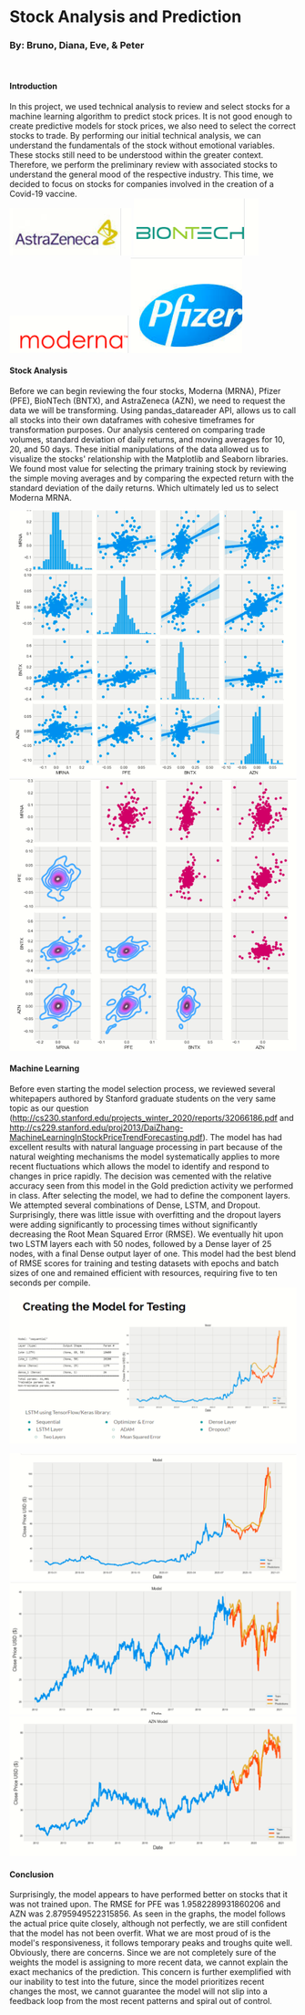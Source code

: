 # Stock Analysis and Prediction
### By: Bruno, Diana, Eve, & Peter

<br>

#### Introduction

In this project, we used technical analysis to review and select stocks for a machine learning algorithm to predict stock prices. It is not good enough to create predictive models for stock prices, we also need to select the correct stocks to trade. By performing our initial technical analysis, we can understand the fundamentals of the stock without emotional variables. These stocks still need to be understood within the greater context. Therefore, we perform the preliminary review with associated stocks to understand the general mood of the respective industry. This time, we decided to focus on stocks for companies involved in the creation of a Covid-19 vaccine.
<br>
![AZN](./Images/astrazeneca.PNG) ![BNTX](./Images/biontech.PNG) ![MRNA](./Images/moderna.PNG) ![PFE](./Images/pfizer.PNG)
#### Stock Analysis

Before we can begin reviewing the four stocks, Moderna (MRNA), Pfizer (PFE), BioNTech (BNTX), and AstraZeneca (AZN), we need to request the data we will be transforming. Using pandas_datareader API, allows us to call all stocks into their own dataframes with cohesive timeframes for transformation purposes. Our analysis centered on comparing trade volumes, standard deviation of daily returns, and moving averages for 10, 20, and 50 days. These initial manipulations of the data allowed us to visualize the stocks' relationship with the Matplotlib and Seaborn libraries. We found most value for selecting the primary training stock by reviewing the simple moving averages and by comparing the expected return with the standard deviation of the daily returns. Which ultimately led us to select Moderna MRNA. 
<br>

![PairPlot Histogram Scatter](./Images/pairplotHistoScatter.PNG) ![Vaccine Returns PairPlots](./Images/vacretPairPlot.PNG)
#### Machine Learning

Before even starting the model selection process, we reviewed several whitepapers authored by Stanford graduate students on the very same topic as our question (http://cs230.stanford.edu/projects_winter_2020/reports/32066186.pdf and http://cs229.stanford.edu/proj2013/DaiZhang-MachineLearningInStockPriceTrendForecasting.pdf). The model has had excellent results with natural language processing in part because of the natural weighting mechanisms the model systematically applies to more recent fluctuations which allows the model to identify and respond to changes in price rapidly. The decision was cemented with the relative accuracy seen from this model in the Gold prediction activity we performed in class. After selecting the model, we had to define the component layers. We attempted several combinations of Dense, LSTM, and Dropout. Surprisingly, there was little issue with overfitting and the dropout layers were adding significantly to processing times without significantly decreasing the Root Mean Squared Error (RMSE). We eventually hit upon two LSTM layers each with 50 nodes, followed by a Dense layer of 25 nodes, with a final Dense output layer of one. This model had the best blend of RMSE scores for training and testing datasets with epochs and batch sizes of one and remained efficient with resources, requiring five to ten seconds per compile.
<br>
![Test Model](./Images/testmodel.PNG)

![LSTM Train](./Images/lstmTrain.PNG)
![PFE Test](./Images/pfizerTest.PNG)
![AZN Test](./Images/AZNtestLSTM.PNG)
<br>
#### Conclusion

Surprisingly, the model appears to have performed better on stocks that it was not trained upon. The RMSE for PFE was 1.9582289931860206 and AZN was 2.8795949522315856. As seen in the graphs, the model follows the actual price quite closely, although not perfectly, we are still confident that the model has not been overfit. What we are most proud of is the model's responsiveness, it follows temporary peaks and troughs quite well. Obviously, there are concerns. Since we are not completely sure of the weights the model is assigning to more recent data, we cannot explain the exact mechanics of the prediction. This concern is further exemplified with our inability to test into the future, since the model prioritizes recent changes the most, we cannot guarantee the model will not slip into a feedback loop from the most recent patterns and spiral out of control.
